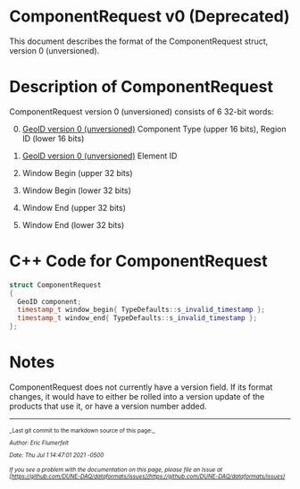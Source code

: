 # ComponentRequest v0 (Deprecated)

This document describes the format of the ComponentRequest struct, version 0 (unversioned).

# Description of ComponentRequest

ComponentRequest version 0 (unversioned) consists of 6 32-bit words:



0. [GeoID version 0 (unversioned)](GeoIDV0.md) Component Type (upper 16 bits), Region ID (lower 16 bits)


1. [GeoID version 0 (unversioned)](GeoIDV0.md) Element ID


2. Window Begin (upper 32 bits)


3. Window Begin (lower 32 bits)


4. Window End (upper 32 bits)


5. Window End (lower 32 bits)

# C++ Code for ComponentRequest

```CPP
struct ComponentRequest
{
  GeoID component;
  timestamp_t window_begin{ TypeDefaults::s_invalid_timestamp };
  timestamp_t window_end{ TypeDefaults::s_invalid_timestamp };
};
```

# Notes

ComponentRequest does not currently have a version field. If its format changes, it would have to either be rolled into a version update of the products that use it, or have a version number added.


-----

<font size="1">
_Last git commit to the markdown source of this page:_


_Author: Eric Flumerfelt_

_Date: Thu Jul 1 14:47:01 2021 -0500_

_If you see a problem with the documentation on this page, please file an Issue at [https://github.com/DUNE-DAQ/dataformats/issues](https://github.com/DUNE-DAQ/dataformats/issues)_
</font>
